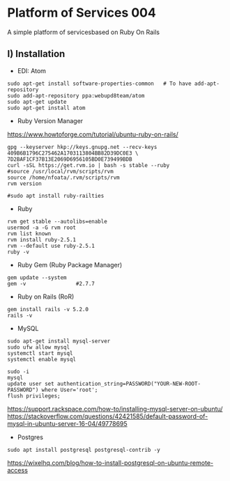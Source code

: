 Platform of Services 004
========================

A simple platform of servicesbased on Ruby On Rails

I) Installation
---------------

* EDI: Atom
```
sudo apt-get install software-properties-common   # To have add-apt-repository
sudo add-apt-repository ppa:webupd8team/atom 
sudo apt-get update 
sudo apt-get install atom
```

* Ruby Version Manager

https://www.howtoforge.com/tutorial/ubuntu-ruby-on-rails/

```
gpg --keyserver hkp://keys.gnupg.net --recv-keys 409B6B1796C275462A1703113804BB82D39DC0E3 \
7D2BAF1CF37B13E2069D6956105BD0E739499BDB
curl -sSL https://get.rvm.io | bash -s stable --ruby
#source /usr/local/rvm/scripts/rvm
source /home/nfoata/.rvm/scripts/rvm
rvm version

#sudo apt install ruby-railties
```

* Ruby
```
rvm get stable --autolibs=enable
usermod -a -G rvm root
rvm list known
rvm install ruby-2.5.1
rvm --default use ruby-2.5.1
ruby -v
```


* Ruby Gem (Ruby Package Manager)
```
gem update --system
gem -v                #2.7.7
```


* Ruby on Rails (RoR)
```
gem install rails -v 5.2.0
rails -v
```

* MySQL
```
sudo apt-get install mysql-server
sudo ufw allow mysql
systemctl start mysql
systemctl enable mysql

sudo -i
mysql
update user set authentication_string=PASSWORD("YOUR-NEW-ROOT-PASSWORD") where User='root';
flush privileges;
```

https://support.rackspace.com/how-to/installing-mysql-server-on-ubuntu/
https://stackoverflow.com/questions/42421585/default-password-of-mysql-in-ubuntu-server-16-04/49778695

* Postgres
```
sudo apt install postgresql postgresql-contrib -y
```
https://wixelhq.com/blog/how-to-install-postgresql-on-ubuntu-remote-access


